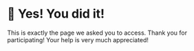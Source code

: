 # :partying_face: Yes! You did it!

This is exactly the page we asked you to access. Thank you for participating! Your help is very much appreciated!